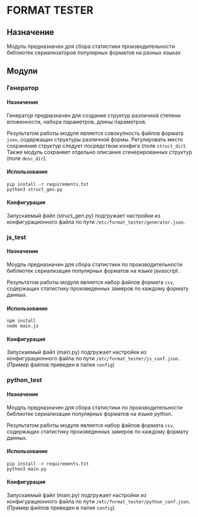 # FORMAT TESTER
## Назначение
Модуль предназначен для сбора статистики производительности библиотек сериализаторов популярных форматов на разных языках

## Модули
### Генератор
#### Назначение
Генератор предназначен для создания структур различной степени вложенности, набора параметров, длины параметров. 

Результатом работы модуля является совокупность файлов формата `json`, содержащих структуры различной формы. Регулировать место сохранения структур следует посредством конфига (поле `struct_dir`). Также модуль сохраняет отдельно описание сгенерированных структур (поле `desc_dir`).
#### Использование
```
pip install -r requirements.txt
python3 struct_gen.py
```
#### Конфигурация
Запускаемый файл (struct_gen.py) подгружает настройки из конфигурационного файла по пути `/etc/format_tester/generator.json`.

### js_test
#### Назначение
Моудль предназначен для сбора статистики по производительности библиотек сериализации популярных форматов на языке javascript.

Результатом работы модуля является набор файлов формата `csv`, содержащих статистику произведенных замеров по каждому формату данных.

#### Использование
```
npm install
node main.js
```
#### Конфигурация
Запускаемый файл (main.py) подгружает настройки из конфигурационного файла по пути `/etc/format_tester/js_conf.json`. (Пример файлов приведен в папке `config`)

### python_test
#### Назначение
Моудль предназначен для сбора статистики по производительности библиотек сериализации популярных форматов на языке python.

Результатом работы модуля является набор файлов формата `csv`, содержащих статистику произведенных замеров по каждому формату данных.

#### Использование
```
pip install -r requirements.txt
python3 main.py
```
#### Конфигурация
Запускаемый файл (main.py) подгружает настройки из конфигурационного файла по пути `/etc/format_tester/python_conf.json`. (Пример файлов приведен в папке `config`)